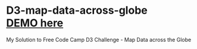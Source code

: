 # D3-map-data-across-globe   &nbsp; &nbsp; &nbsp; [DEMO here](https://ziweidream.github.io/D3-map-data-across-globe/)
My Solution to Free Code Camp D3 Challenge - Map Data across the Globe
